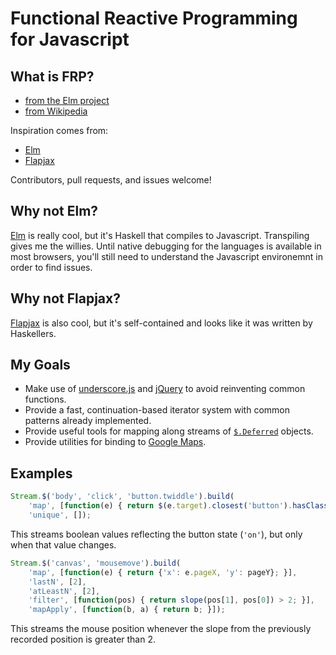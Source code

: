 Functional Reactive Programming for Javascript
==============================================

What is FRP?
------------
- [from the Elm project](http://elm-lang.org/learn/What-is-FRP.elm)
- [from Wikipedia](http://en.wikipedia.org/wiki/Functional_reactive_programming)

Inspiration comes from:
- [Elm][elm]
- [Flapjax][flapjax]

Contributors, pull requests, and issues welcome!

Why not Elm?
------------

[Elm][elm] is really cool, but it's Haskell that compiles to
Javascript. Transpiling gives me the willies. Until native debugging for the
languages is available in most browsers, you'll still need to understand the
Javascript environemnt in order to find issues.

Why not Flapjax?
----------------

[Flapjax][flapjax] is also cool, but it's self-contained and looks like it was
written by Haskellers.

My Goals
--------

- Make use of [underscore.js][underscore] and [jQuery][jquery] to avoid
  reinventing common functions.
- Provide a fast, continuation-based iterator system with common patterns
  already implemented.
- Provide useful tools for mapping along streams of [`$.Deferred`][deferred] objects.
- Provide utilities for binding to [Google Maps][maps].

Examples
--------

```js
Stream.$('body', 'click', 'button.twiddle').build(
    'map', [function(e) { return $(e.target).closest('button').hasClass('on'); }],
    'unique', []);
```

This streams boolean values reflecting the button state (`'on'`), but only when
that value changes.

```js
Stream.$('canvas', 'mousemove').build(
    'map', [function(e) { return {'x': e.pageX, 'y': pageY}; }],
    'lastN', [2],
    'atLeastN', [2],
    'filter', [function(pos) { return slope(pos[1], pos[0]) > 2; }],
    'mapApply', [function(b, a) { return b; }]);
```

This streams the mouse position whenever the slope from the previously recorded
position is greater than 2.

[deferred]: http://api.jquery.com/category/deferred-object/
[elm]: http://elm-lang.org/
[flapjax]: http://www.flapjax-lang.org/
[jquery]: http://jquery.com/
[maps]: https://developers.google.com/maps/documentation/javascript/reference
[underscore]: http://underscorejs.org/
